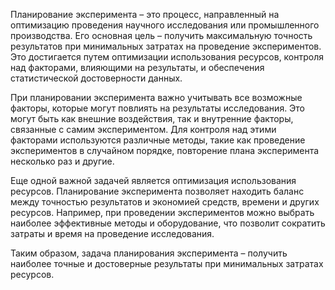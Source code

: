 Планирование эксперимента – это процесс, направленный на оптимизацию проведения научного исследования или промышленного производства. Его основная цель – получить максимальную точность результатов при минимальных затратах на проведение экспериментов. Это достигается путем оптимизации использования ресурсов, контроля над факторами, влияющими на результаты, и обеспечения статистической достоверности данных.

При планировании эксперимента важно учитывать все возможные факторы, которые могут повлиять на результаты исследования. Это могут быть как внешние воздействия, так и внутренние факторы, связанные с самим экспериментом. Для контроля над этими факторами используются различные методы, такие как проведение экспериментов в случайном порядке, повторение плана эксперимента несколько раз и другие.

Еще одной важной задачей является оптимизация использования ресурсов. Планирование эксперимента позволяет находить баланс между точностью результатов и экономией средств, времени и других ресурсов. Например, при проведении экспериментов можно выбрать наиболее эффективные методы и оборудование, что позволит сократить затраты и время на проведение исследования.

Таким образом, задача планирования эксперимента – получить наиболее точные и достоверные результаты при минимальных затратах ресурсов.